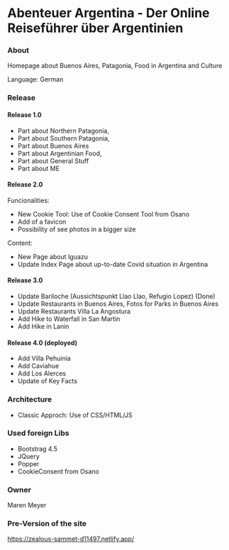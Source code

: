 # Abenteuer Argentina - Der Online Reiseführer über Argentinien

### About

Homepage about Buenos Aires, Patagonia, Food in Argentina and Culture

Language: German

### Release 

#### Release 1.0
- Part about Northern Patagonia, 
- Part about Southern Patagonia,
- Part about Buenos Aires
- Part about Argentinian Food, 
- Part about General Stuff
- Part about ME

#### Release 2.0

Funcionalities:

- New Cookie Tool: Use of Cookie Consent Tool from Osano
- Add of a favicon
- Possibility of see photos in a bigger size

Content: 
- New Page about Iguazu
- Update Index Page about up-to-date Covid situation in Argentina 

#### Release 3.0

- Update Bariloche (Aussichtspunkt Llao Llao, Refugio Lopez) (Done)
- Update Restaurants in Buenos Aires, Fotos for Parks in Buenos Aires
- Update Restaurants Villa La Angostura
- Add Hike to Waterfall in San Martin
- Add Hike in Lanin

#### Release 4.0 (deployed)

- Add Villa Pehuinia
- Add Caviahue
- Add Los Alerces
- Update of Key Facts 

### Architecture

- Classic Approch: Use of CSS/HTML/JS

### Used foreign Libs

- Bootstrag 4.5
- JQuery
- Popper
- CookieConsent from Osano

### Owner

Maren Meyer

### Pre-Version of the site

https://zealous-sammet-d11497.netlify.app/

